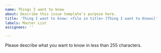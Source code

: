 ```yaml
---
name: Things I want to know
about: Describe this issue template's purpose here.
title: 'Thing I want to know: <file in title> [Thing I want to Knows]'
labels: Master List
assignees: ''

---
```


Please describe what you want to know in less than 255 characters.
